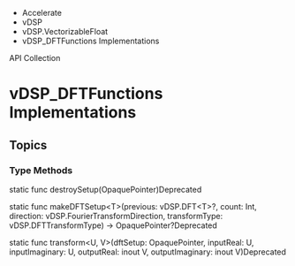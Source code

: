

- Accelerate
- vDSP
- vDSP.VectorizableFloat
-  vDSP_DFTFunctions Implementations 

API Collection

# vDSP_DFTFunctions Implementations

## Topics

### Type Methods

static func destroySetup(OpaquePointer)Deprecated

static func makeDFTSetup&lt;T>(previous: vDSP.DFT&lt;T>?, count: Int, direction: vDSP.FourierTransformDirection, transformType: vDSP.DFTTransformType) -> OpaquePointer?Deprecated

static func transform&lt;U, V>(dftSetup: OpaquePointer, inputReal: U, inputImaginary: U, outputReal: inout V, outputImaginary: inout V)Deprecated

